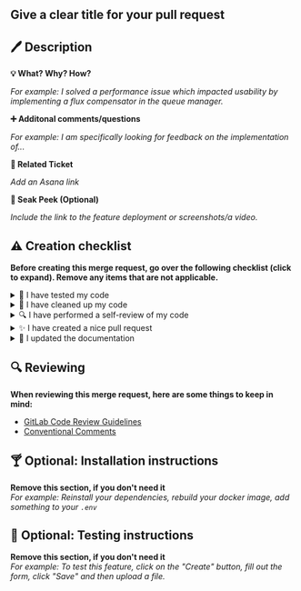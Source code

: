 ## Give a clear title for your pull request


##  🖊️ Description
**💡 What? Why? How?**

*For example: I solved a performance issue which impacted usability by implementing a flux compensator in the queue manager.*

**➕ Additonal comments/questions**

*For example: I am specifically looking for feedback on the implementation of...*

**📎 Related Ticket**

*Add an Asana link*

**👀 Seak Peek (Optional)**

*Include the link to the feature deployment or screenshots/a video.*


## ⚠️ Creation checklist

**Before creating this merge request, go over the following checklist (click to expand). 
Remove any items that are not applicable.**

<details><summary>💪 I have tested my code</summary>
  
  - [ ] A new E2e playwright test covers this feature / A new test that reproduces the bug passes now.
  - [ ] The feature deployment works.
  - [ ] The automated tests are passing.
  - [ ] I have manually tested this feature
    - [ ] on mobile
    - [ ] by using keyboard-only navigation
    - [ ] with a screen reader (VoiceOver is fine)
    - [ ] in Chrome
    - [ ] in Firefox
    - [ ] in Safari
</details>

<details><summary>🧼 I have cleaned up my code</summary>
  
- [ ] I have removed dependencies that were just for testing.
- [ ] I have removed debug logging.
- [ ] My code does not generate new warnings.
- [ ] My code does not depend on new vulnerable packages.
- [ ] The commit messages are precise and make sense (rebase the PR with `--interactive` if applicable, keeping commits in sensible chunks if possible).
</details>

<details><summary>🔍 I have performed a self-review of my code</summary>
  
- [ ] My code is self-documenting or has links to necessary documentation.
- [ ] New function and variables names can be understood by new developers with basic project knowledge.
- [ ] The feature fits the design.
</details> 

<details><summary>✨ I have created a nice pull request</summary>
  
- [ ] It follows the template, has a clear description and testing instructions if needed.
- [ ] It references applicable Asana tickets.
- [ ] It targets the right branch.
- [ ] I removed not applicable sections of the PR template.
</details> 

<details><summary>📝 I updated the documentation</summary>
  
- [ ] I updated the documentation in this repository.
- [ ] I updated the [tech manual](https://manual.i.wheelmap.tech/).
- [ ] I updated the manual testing plan of the app so that it includes a testing flow for this feature.
</details> 

  

## 🔍 Reviewing

**When reviewing this merge request, here are some things to keep in mind:**

- [GitLab Code Review Guidelines](https://docs.gitlab.com/ee/development/code_review.html#reviewing-a-merge-request)
- [Conventional Comments](https://conventionalcomments.org/#format)


## 🍸 Optional: Installation instructions

**Remove this section, if you don't need it**  
_For example: Reinstall your dependencies, rebuild your docker image, add something to your `.env`_


## 🔬 Optional: Testing instructions

**Remove this section, if you don't need it**  
_For example: To test this feature, click on the "Create" button, fill out the form, click "Save" and then upload a file._








